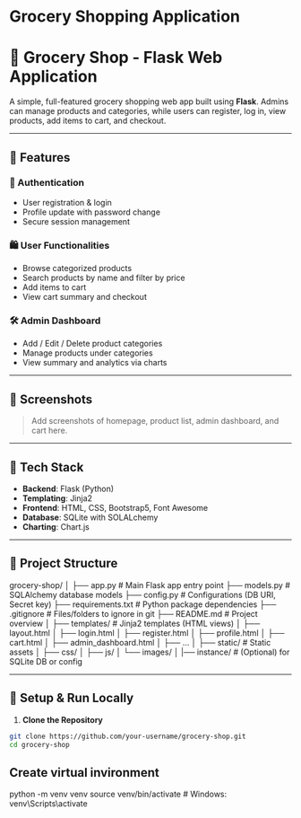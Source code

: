 # Grocery Shopping Application

# 🛒 Grocery Shop - Flask Web Application

A simple, full-featured grocery shopping web app built using **Flask**. Admins can manage products and categories, while users can register, log in, view products, add items to cart, and checkout.

---

## 🚀 Features

### 🔐 Authentication
- User registration & login
- Profile update with password change
- Secure session management

### 🛍️ User Functionalities
- Browse categorized products
- Search products by name and filter by price
- Add items to cart
- View cart summary and checkout

### 🛠️ Admin Dashboard
- Add / Edit / Delete product categories
- Manage products under categories
- View summary and analytics via charts

---

## 📸 Screenshots

> Add screenshots of homepage, product list, admin dashboard, and cart here.

---

## 🧰 Tech Stack

- **Backend**: Flask (Python)
- **Templating**: Jinja2
- **Frontend**: HTML, CSS, Bootstrap5, Font Awesome
- **Database**: SQLite with SOLALchemy
- **Charting**: Chart.js

---

## 📁 Project Structure

grocery-shop/ │ ├── app.py # Main Flask app entry point 
├── models.py # SQLAlchemy database models 
├── config.py # Configurations (DB URI, Secret key) 
├── requirements.txt # Python package dependencies 
├── .gitignore # Files/folders to ignore in git 
├── README.md # Project overview 
│ ├── templates/ # Jinja2 templates (HTML views) 
  │ ├── layout.html │ ├── login.html │ ├── register.html │ ├── profile.html │ ├── cart.html │ ├── admin_dashboard.html │ ├── ... 
│ ├── static/ # Static assets │ ├── css/ │ ├── js/ │ └── images/ 
│ |── instance/ # (Optional) for SQLite DB or config


---

## 🧪 Setup & Run Locally

1. **Clone the Repository**

```bash
git clone https://github.com/your-username/grocery-shop.git
cd grocery-shop
```
## Create virtual invironment
python -m venv venv
source venv/bin/activate      # Windows: venv\Scripts\activate
